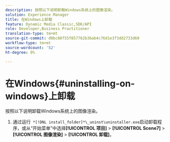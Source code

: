```yaml
---
description: 按照以下说明卸载Windows系统上的图像渲染。
solution: Experience Manager
title: 在Windows上卸载
feature: Dynamic Media Classic,SDK/API
role: Developer,Business Practitioner
translation-type: tm+mt
source-git-commit: d0bc88f55f857762b3bab4c76d1e3f3dd2733d60
workflow-type: tm+mt
source-wordcount: '52'
ht-degree: 0%

---
```



# 在Windows{#uninstalling-on-windows}上卸载

按照以下说明卸载Windows系统上的图像渲染。

1. 通过运行` *[!DNL install_folder]*\_uninst\uninstaller.exe`启动卸载程序，或从“开始菜单”中选择&#x200B;**[!UICONTROL 项目]** > **[!UICONTROL Scene7]** > **[!UICONTROL 图像渲染]** > **[!UICONTROL 卸载]**。
